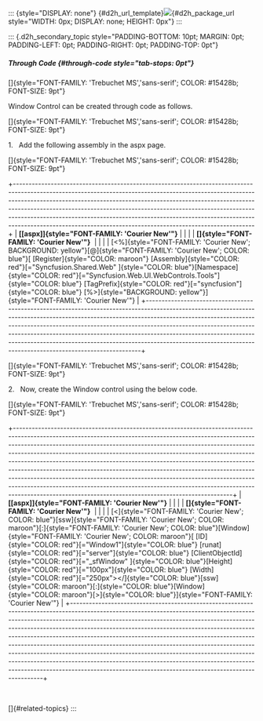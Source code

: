 ::: {style="DISPLAY: none"}
[](ms-xhelp:///?Id=d2h_url_template){#d2h_url_template}![](!package_url!){#d2h_package_url style="WIDTH: 0px; DISPLAY: none; HEIGHT: 0px"}
:::

::: {.d2h_secondary_topic style="PADDING-BOTTOM: 10pt; MARGIN: 0pt; PADDING-LEFT: 0pt; PADDING-RIGHT: 0pt; PADDING-TOP: 0pt"}
##### Through Code {#through-code style="tab-stops: 0pt"}

[]{style="FONT-FAMILY: 'Trebuchet MS','sans-serif'; COLOR: #15428b; FONT-SIZE: 9pt"} 

Window Control can be created through code as follows.

[]{style="FONT-FAMILY: 'Trebuchet MS','sans-serif'; COLOR: #15428b; FONT-SIZE: 9pt"} 

1.   Add the following assembly in the aspx page.

[]{style="FONT-FAMILY: 'Trebuchet MS','sans-serif'; COLOR: #15428b; FONT-SIZE: 9pt"} 

+----------------------------------------------------------------------------------------------------------------------------------------------------------------------------------------------------------------------------------------------------------------------------------------------------------------------------------------------------------------------------------------------------------------------------------------------------------------------------------+
| **[\[aspx\]]{style="FONT-FAMILY: 'Courier New'"}**                                                                                                                                                                                                                                                                                                                                                                                                                               |
|                                                                                                                                                                                                                                                                                                                                                                                                                                                                                  |
| **[]{style="FONT-FAMILY: 'Courier New'"}**                                                                                                                                                                                                                                                                                                                                                                                                                                       |
|                                                                                                                                                                                                                                                                                                                                                                                                                                                                                  |
| [\<%]{style="FONT-FAMILY: 'Courier New'; BACKGROUND: yellow"}[@]{style="FONT-FAMILY: 'Courier New'; COLOR: blue"}[ [Register]{style="COLOR: maroon"} [Assembly]{style="COLOR: red"}[=\"Syncfusion.Shared.Web\" ]{style="COLOR: blue"}[Namespace]{style="COLOR: red"}[=\"Syncfusion.Web.UI.WebControls.Tools\"]{style="COLOR: blue"} [TagPrefix]{style="COLOR: red"}[=\"syncfusion\"]{style="COLOR: blue"} [%\>]{style="BACKGROUND: yellow"}]{style="FONT-FAMILY: 'Courier New'"} |
+----------------------------------------------------------------------------------------------------------------------------------------------------------------------------------------------------------------------------------------------------------------------------------------------------------------------------------------------------------------------------------------------------------------------------------------------------------------------------------+

[]{style="FONT-FAMILY: 'Trebuchet MS','sans-serif'; COLOR: #15428b; FONT-SIZE: 9pt"} 

2.   Now, create the Window control using the below code.

[]{style="FONT-FAMILY: 'Trebuchet MS','sans-serif'; COLOR: #15428b; FONT-SIZE: 9pt"} 

+---------------------------------------------------------------------------------------------------------------------------------------------------------------------------------------------------------------------------------------------------------------------------------------------------------------------------------------------------------------------------------------------------------------------------------------------------------------------------------------------------------------------------------------------------------------------------------------------------------------------------------------------------------------------------------------------------------------------+
| **[\[aspx\]]{style="FONT-FAMILY: 'Courier New'"}**                                                                                                                                                                                                                                                                                                                                                                                                                                                                                                                                                                                                                                                                  |
|                                                                                                                                                                                                                                                                                                                                                                                                                                                                                                                                                                                                                                                                                                                     |
| **[]{style="FONT-FAMILY: 'Courier New'"}**                                                                                                                                                                                                                                                                                                                                                                                                                                                                                                                                                                                                                                                                          |
|                                                                                                                                                                                                                                                                                                                                                                                                                                                                                                                                                                                                                                                                                                                     |
| [\<]{style="FONT-FAMILY: 'Courier New'; COLOR: blue"}[ssw]{style="FONT-FAMILY: 'Courier New'; COLOR: maroon"}[:]{style="FONT-FAMILY: 'Courier New'; COLOR: blue"}[Window]{style="FONT-FAMILY: 'Courier New'; COLOR: maroon"}[ [ID]{style="COLOR: red"}[=\"Window1\"]{style="COLOR: blue"} [runat]{style="COLOR: red"}[=\"server\"]{style="COLOR: blue"} [ClientObjectId]{style="COLOR: red"}[=\"\_sfWindow\" ]{style="COLOR: blue"}[Height]{style="COLOR: red"}[=\"100px\"]{style="COLOR: blue"} [Width]{style="COLOR: red"}[=\"250px\"\>\</]{style="COLOR: blue"}[ssw]{style="COLOR: maroon"}[:]{style="COLOR: blue"}[Window]{style="COLOR: maroon"}[\>]{style="COLOR: blue"}]{style="FONT-FAMILY: 'Courier New'"} |
+---------------------------------------------------------------------------------------------------------------------------------------------------------------------------------------------------------------------------------------------------------------------------------------------------------------------------------------------------------------------------------------------------------------------------------------------------------------------------------------------------------------------------------------------------------------------------------------------------------------------------------------------------------------------------------------------------------------------+

 

[]{#related-topics}
:::
